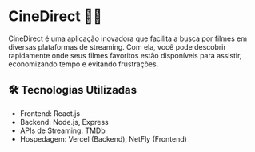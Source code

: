 # CineDirect 🎥🌐
CineDirect é uma aplicação inovadora que facilita a busca por filmes em diversas plataformas de streaming. Com ela, você pode descobrir rapidamente onde seus filmes favoritos estão disponíveis para assistir, economizando tempo e evitando frustrações.

## 🛠️ Tecnologias Utilizadas
 - Frontend: React.js
 - Backend: Node.js, Express
 - APIs de Streaming: TMDb
 - Hospedagem: Vercel (Backend), NetFly (Frontend)
